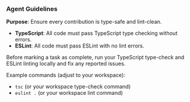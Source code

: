 ### Agent Guidelines

**Purpose**: Ensure every contribution is type-safe and lint-clean.

- **TypeScript**: All code must pass TypeScript type checking without errors.
- **ESLint**: All code must pass ESLint with no lint errors.

Before marking a task as complete, run your TypeScript type-check and ESLint linting locally and fix any reported issues.

Example commands (adjust to your workspace):

- `tsc` (or your workspace type-check command)
- `eslint .` (or your workspace lint command)
